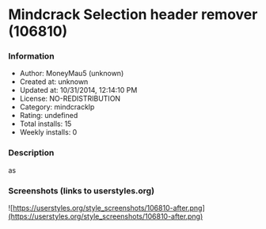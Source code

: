 # Mindcrack Selection header remover (106810)

### Information
- Author: MoneyMau5 (unknown)
- Created at: unknown
- Updated at: 10/31/2014, 12:14:10 PM
- License: NO-REDISTRIBUTION
- Category: mindcracklp
- Rating: undefined
- Total installs: 15
- Weekly installs: 0


### Description
as


### Screenshots (links to userstyles.org)
![https://userstyles.org/style_screenshots/106810-after.png](https://userstyles.org/style_screenshots/106810-after.png)


